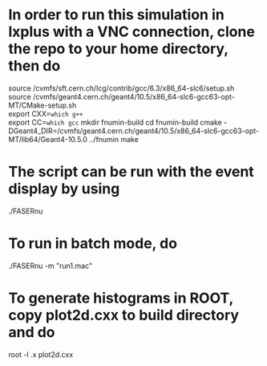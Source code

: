 # In order to run this simulation in lxplus with a VNC connection, clone the repo to your home directory, then do
source /cvmfs/sft.cern.ch/lcg/contrib/gcc/6.3/x86_64-slc6/setup.sh               
source /cvmfs/geant4.cern.ch/geant4/10.5/x86_64-slc6-gcc63-opt-MT/CMake-setup.sh     
export CXX=`which g++`                                                               
export CC=`which gcc`
mkdir fnumin-build
cd fnumin-build
cmake -DGeant4_DIR=/cvmfs/geant4.cern.ch/geant4/10.5/x86_64-slc6-gcc63-opt-MT/lib64/Geant4-10.5.0 ../fnumin
make
# The script can be run with the event display by using
./FASERnu

# To run in batch mode, do
./FASERnu -m "run1.mac"

# To generate histograms in ROOT, copy plot2d.cxx to build directory and do
root -l
.x plot2d.cxx
